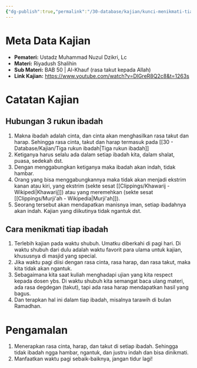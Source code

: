 ```yaml
---
{"dg-publish":true,"permalink":"/30-database/kajian/kunci-menikmati-tiap-ibadah/","tags":["kajian"]}
---
```





# Meta Data Kajian 
<div><ul class="dataview list-view-ul"><li><span><strong>Pemateri:</strong> Ustadz Muhammad Nuzul Dzikri, Lc</span></li><li><span><strong>Materi:</strong> Riyadush Shalihin</span></li><li><span><strong>Sub Materi:</strong> BAB 50 | Al-Khauf (rasa takut kepada Allah)</span></li><li><span><strong>Link Kajian:</strong> <a rel="noopener nofollow" class="external-link" href="https://www.youtube.com/watch?v=DlGreR8Q2c8&amp;t=1263s" target="_blank">https://www.youtube.com/watch?v=DlGreR8Q2c8&amp;t=1263s</a></span></li></ul></div>

# Catatan Kajian
## Hubungan 3 rukun ibadah
1. Makna ibadah adalah cinta, dan cinta akan menghasilkan rasa takut dan harap. Sehingga rasa cinta, takut dan harap termasuk pada [[30 - Database/Kajian/Tiga rukun ibadah\|Tiga rukun ibadah]]
2. Ketiganya harus selalu ada dalam setiap ibadah kita, dalam shalat, puasa, sedekah dst.
3. Dengan menggabungkan ketiganya maka ibadah akan indah, tidak hambar. 
4. Orang yang bisa menggabungkannya maka tidak akan menjadi ekstrim kanan atau kiri, yang ekstrim (sekte sesat [[Clippings/Khawarij - Wikipedi\|Khawarij]]) atau yang meremehkan (sekte sesat [[Clippings/Murji'ah - Wikipedia\|Murji'ah]]).
5. Seorang tersebut akan mendapatkan manisnya iman, setiap ibadahnya akan indah. Kajian yang diikutinya tidak ngantuk dst.

## Cara menikmati tiap ibadah
1. Terlebih kajian pada waktu shubuh. Umatku diberkahi di pagi hari. Di waktu shubuh dari dulu adalah waktu favorit para ulama untuk kajian, khususnya di masjid yang special.
2. Jika waktu pagi diisi dengan rasa cinta, rasa harap, dan rasa takut, maka kita tidak akan ngantuk.
3. Sebagaimana kita saat kuliah menghadapi ujian yang kita respect kepada dosen ybs. Di waktu shubuh kita semangat baca ulang materi, ada rasa degdegan (takut), tapi ada rasa harap mendapatkan hasil yang bagus.
4. Dan terapkan hal ini dalam tiap ibadah, misalnya tarawih di bulan Ramadhan.

# Pengamalan
1. Menerapkan rasa cinta, harap, dan takut di setiap ibadah. Sehingga tidak ibadah ngga hambar, ngantuk, dan justru indah dan bisa dinikmati.
2. Manfaatkan waktu pagi sebaik-baiknya, jangan tidur lagi!
 
 